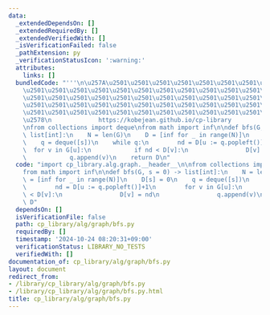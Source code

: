 ```yaml
---
data:
  _extendedDependsOn: []
  _extendedRequiredBy: []
  _extendedVerifiedWith: []
  _isVerificationFailed: false
  _pathExtension: py
  _verificationStatusIcon: ':warning:'
  attributes:
    links: []
  bundledCode: "'''\n\u257A\u2501\u2501\u2501\u2501\u2501\u2501\u2501\u2501\u2501\u2501\
    \u2501\u2501\u2501\u2501\u2501\u2501\u2501\u2501\u2501\u2501\u2501\u2501\u2501\
    \u2501\u2501\u2501\u2501\u2501\u2501\u2501\u2501\u2501\u2501\u2501\u2501\u2501\
    \u2501\u2501\u2501\u2501\u2501\u2501\u2501\u2501\u2501\u2501\u2501\u2501\u2501\
    \u2501\u2501\u2501\u2501\u2501\u2501\u2501\u2501\u2501\u2501\u2501\u2501\u2501\
    \u2578\n             https://kobejean.github.io/cp-library               \n'''\n\
    \nfrom collections import deque\nfrom math import inf\n\ndef bfs(G, s = 0) ->\
    \ list[int]:\n    N = len(G)\n    D = [inf for _ in range(N)]\n    D[s] = 0\n\
    \    q = deque([s])\n    while q:\n        nd = D[u := q.popleft()]+1\n      \
    \  for v in G[u]:\n            if nd < D[v]:\n                D[v] = nd\n    \
    \            q.append(v)\n    return D\n"
  code: "import cp_library.alg.graph.__header__\n\nfrom collections import deque\n\
    from math import inf\n\ndef bfs(G, s = 0) -> list[int]:\n    N = len(G)\n    D\
    \ = [inf for _ in range(N)]\n    D[s] = 0\n    q = deque([s])\n    while q:\n\
    \        nd = D[u := q.popleft()]+1\n        for v in G[u]:\n            if nd\
    \ < D[v]:\n                D[v] = nd\n                q.append(v)\n    return\
    \ D"
  dependsOn: []
  isVerificationFile: false
  path: cp_library/alg/graph/bfs.py
  requiredBy: []
  timestamp: '2024-10-24 08:20:31+09:00'
  verificationStatus: LIBRARY_NO_TESTS
  verifiedWith: []
documentation_of: cp_library/alg/graph/bfs.py
layout: document
redirect_from:
- /library/cp_library/alg/graph/bfs.py
- /library/cp_library/alg/graph/bfs.py.html
title: cp_library/alg/graph/bfs.py
---
```

